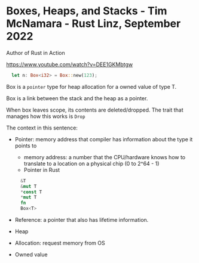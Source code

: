 # Boxes, Heaps, and Stacks - Tim McNamara - Rust Linz, September 2022

Author of Rust in Action

https://www.youtube.com/watch?v=DEE1GKMbtgw

```rs
  let n: Box<i32> = Box::new(123);
```

Box is a `pointer` type for heap allocation for a owned value of type T.

Box is a link between the stack and the heap as a pointer.

When box leaves scope, its contents are deleted/dropped. The trait that manages how this works is `Drop`

The context in this sentence:

- Pointer: memory address that compiler has information about the type it points to

  - memory address: a number that the CPU/hardware knows how to translate to a location on a physical chip (0 to 2^64 - 1)
  - Pointer in Rust

  ```rs
    &T
    &mut T
    *const T
    *mut T
    fn
    Box<T>
  ```

- Reference: a pointer that also has lifetime information.
- Heap

- Allocation: request memory from OS

- Owned value

